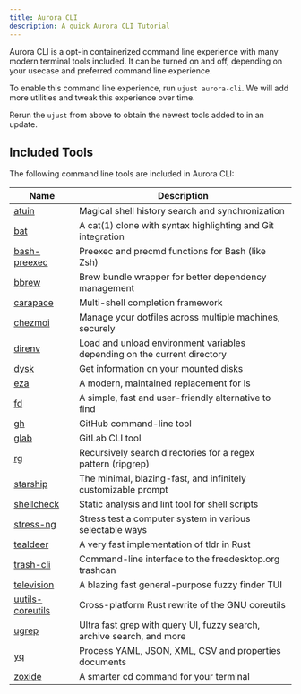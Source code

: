 ```yaml
---
title: Aurora CLI
description: A quick Aurora CLI Tutorial
---
```


Aurora CLI is a opt-in containerized command line experience with many modern terminal tools included. It can be turned on and off, depending on your usecase and preferred command line experience.

To enable this command line experience, run `ujust aurora-cli`. We will add more utilities and tweak this experience over time.

Rerun the `ujust` from above to obtain the newest tools added to in an update.

## Included Tools

The following command line tools are included in Aurora CLI:

| Name                                                                  | Description                                                              |
| --------------------------------------------------------------------- | ------------------------------------------------------------------------ |
| [atuin](https://formulae.brew.sh/formula/atuin)                       | Magical shell history search and synchronization                         |
| [bat](https://formulae.brew.sh/formula/bat)                           | A cat(1) clone with syntax highlighting and Git integration              |
| [bash-preexec](https://formulae.brew.sh/formula/bash-preexec)         | Preexec and precmd functions for Bash (like Zsh)                         |
| [bbrew](https://formulae.brew.sh/formula/valkyrie00/bbrew/bbrew)      | Brew bundle wrapper for better dependency management                     |
| [carapace](https://formulae.brew.sh/formula/carapace)                 | Multi-shell completion framework                                         |
| [chezmoi](https://formulae.brew.sh/formula/chezmoi)                   | Manage your dotfiles across multiple machines, securely                  |
| [direnv](https://formulae.brew.sh/formula/direnv)                     | Load and unload environment variables depending on the current directory |
| [dysk](https://formulae.brew.sh/formula/dysk)                         | Get information on your mounted disks                                    |
| [eza](https://formulae.brew.sh/formula/eza)                           | A modern, maintained replacement for ls                                  |
| [fd](https://formulae.brew.sh/formula/fd)                             | A simple, fast and user-friendly alternative to find                     |
| [gh](https://formulae.brew.sh/formula/gh)                             | GitHub command-line tool                                                 |
| [glab](https://formulae.brew.sh/formula/glab)                         | GitLab CLI tool                                                          |
| [rg](https://formulae.brew.sh/formula/rg)                             | Recursively search directories for a regex pattern (ripgrep)             |
| [starship](https://formulae.brew.sh/formula/starship)                 | The minimal, blazing-fast, and infinitely customizable prompt            |
| [shellcheck](https://formulae.brew.sh/formula/shellcheck)             | Static analysis and lint tool for shell scripts                          |
| [stress-ng](https://formulae.brew.sh/formula/stress-ng)               | Stress test a computer system in various selectable ways                 |
| [tealdeer](https://formulae.brew.sh/formula/tealdeer)                 | A very fast implementation of tldr in Rust                               |
| [trash-cli](https://formulae.brew.sh/formula/trash-cli)               | Command-line interface to the freedesktop.org trashcan                   |
| [television](https://formulae.brew.sh/formula/television)             | A blazing fast general-purpose fuzzy finder TUI                          |
| [uutils-coreutils](https://formulae.brew.sh/formula/uutils-coreutils) | Cross-platform Rust rewrite of the GNU coreutils                         |
| [ugrep](https://formulae.brew.sh/formula/ugrep)                       | Ultra fast grep with query UI, fuzzy search, archive search, and more    |
| [yq](https://formulae.brew.sh/formula/yq)                             | Process YAML, JSON, XML, CSV and properties documents                    |
| [zoxide](https://formulae.brew.sh/formula/zoxide)                     | A smarter cd command for your terminal                                   |
